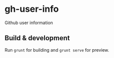 # gh-user-info
Github user information

## Build & development

Run `grunt` for building and `grunt serve` for preview.

